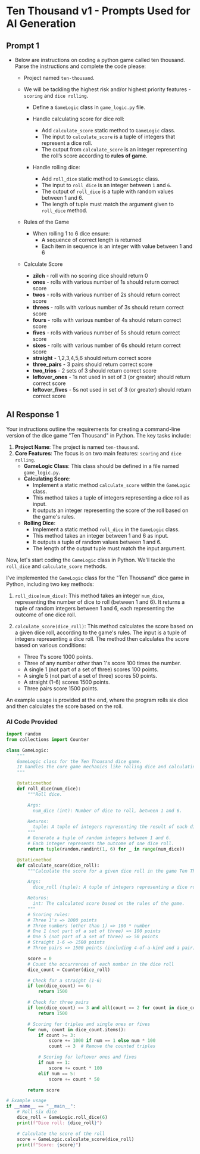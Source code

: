 # Ten Thousand v1 - Prompts Used for AI Generation

## Prompt 1

- Below are instructions on coding a python game called ten thousand. Parse the instructions and complete the code please:
  - Project named `ten-thousand`.
  - We will be tackling the highest risk and/or highest priority features - `scoring` and `dice rolling`.
    - Define a `GameLogic` class in `game_logic.py` file.
    - Handle calculating score for dice roll:
      - Add `calculate_score` static method to `GameLogic` class.
      - The input to `calculate_score` is a tuple of integers that represent a dice roll.
      - The output from `calculate_score` is an integer representing the roll’s score according to **rules of game**.
  
    - Handle rolling dice:
      - Add `roll_dice` static method to `GameLogic` class.
      - The input to `roll_dice` is an integer between `1` and `6`.
      - The output of `roll_dice` is a tuple with random values between 1 and 6.
      - The length of tuple must match the argument given to `roll_dice` method.

  - Rules of the Game
    - When rolling 1 to 6 dice ensure:
      - A sequence of correct length is returned
      - Each item in sequence is an integer with value between 1 and 6

  - Calculate Score
    - **zilch** - roll with no scoring dice should return 0
    - **ones** - rolls with various number of 1s should return correct score
    - **twos** - rolls with various number of 2s should return correct score
    - **threes** - rolls with various number of 3s should return correct score
    - **fours** - rolls with various number of 4s should return correct score
    - **fives** - rolls with various number of 5s should return correct score
    - **sixes** - rolls with various number of 6s should return correct score
    - **straight** - 1,2,3,4,5,6 should return correct score
    - **three_pairs** - 3 pairs should return correct score
    - **two_trios** - 2 sets of 3 should return correct score
    - **leftover_ones** - 1s not used in set of 3 (or greater) should return correct score
    - **leftover_fives** - 5s not used in set of 3 (or greater) should return correct score

## AI Response 1

Your instructions outline the requirements for creating a command-line version of the dice game "Ten Thousand" in Python. The key tasks include:

1. **Project Name**: The project is named `ten-thousand`.
2. **Core Features**: The focus is on two main features: `scoring` and `dice rolling`.
    - **GameLogic Class**: This class should be defined in a file named `game_logic.py`.
    - **Calculating Score**:
        - Implement a static method `calculate_score` within the `GameLogic` class.
        - This method takes a tuple of integers representing a dice roll as input.
        - It outputs an integer representing the score of the roll based on the game's rules.
    - **Rolling Dice**:
        - Implement a static method `roll_dice` in the `GameLogic` class.
        - This method takes an integer between 1 and 6 as input.
        - It outputs a tuple of random values between 1 and 6.
        - The length of the output tuple must match the input argument.

Now, let's start coding the `GameLogic` class in Python. We'll tackle the `roll_dice` and `calculate_score` methods.

I've implemented the `GameLogic` class for the "Ten Thousand" dice game in Python, including two key methods:

1. `roll_dice(num_dice)`: This method takes an integer `num_dice`, representing the number of dice to roll (between 1 and 6). It returns a tuple of random integers between 1 and 6, each representing the outcome of one dice roll.

2. `calculate_score(dice_roll)`: This method calculates the score based on a given dice roll, according to the game's rules. The input is a tuple of integers representing a dice roll. The method then calculates the score based on various conditions:
    - Three 1's score 1000 points.
    - Three of any number other than 1's score 100 times the number.
    - A single 1 (not part of a set of three) scores 100 points.
    - A single 5 (not part of a set of three) scores 50 points.
    - A straight (1-6) scores 1500 points.
    - Three pairs score 1500 points.

An example usage is provided at the end, where the program rolls six dice and then calculates the score based on the roll.

### AI Code Provided

```python
import random
from collections import Counter

class GameLogic:
    """
    GameLogic class for the Ten Thousand dice game.
    It handles the core game mechanics like rolling dice and calculating scores.
    """

    @staticmethod
    def roll_dice(num_dice):
        """Roll dice.

        Args:
          num_dice (int): Number of dice to roll, between 1 and 6.

        Returns:
          tuple: A tuple of integers representing the result of each dice roll.
        """
        # Generate a tuple of random integers between 1 and 6.
        # Each integer represents the outcome of one dice roll.
        return tuple(random.randint(1, 6) for _ in range(num_dice))

    @staticmethod
    def calculate_score(dice_roll):
        """Calculate the score for a given dice roll in the game Ten Thousand.

        Args:
          dice_roll (tuple): A tuple of integers representing a dice roll.

        Returns:
          int: The calculated score based on the rules of the game.
        """
        # Scoring rules:
        # Three 1's => 1000 points
        # Three numbers (other than 1) => 100 * number
        # One 1 (not part of a set of three) => 100 points
        # One 5 (not part of a set of three) => 50 points
        # Straight 1-6 => 1500 points
        # Three pairs => 1500 points (including 4-of-a-kind and a pair)

        score = 0
        # Count the occurrences of each number in the dice roll
        dice_count = Counter(dice_roll)

        # Check for a straight (1-6)
        if len(dice_count) == 6:
            return 1500

        # Check for three pairs
        if len(dice_count) == 3 and all(count == 2 for count in dice_count.values()):
            return 1500

        # Scoring for triples and single ones or fives
        for num, count in dice_count.items():
            if count >= 3:
                score += 1000 if num == 1 else num * 100
                count -= 3  # Remove the counted triples

            # Scoring for leftover ones and fives
            if num == 1:
                score += count * 100
            elif num == 5:
                score += count * 50

        return score

# Example usage
if __name__ == "__main__":
    # Roll six dice
    dice_roll = GameLogic.roll_dice(6)
    print(f"Dice roll: {dice_roll}")

    # Calculate the score of the roll
    score = GameLogic.calculate_score(dice_roll)
    print(f"Score: {score}")

```

